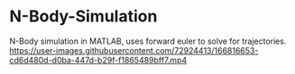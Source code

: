 # N-Body-Simulation

N-Body simulation in MATLAB, uses forward euler to solve for trajectories.
https://user-images.githubusercontent.com/72924413/166816653-cd6d480d-d0ba-447d-b29f-f1865489bff7.mp4
